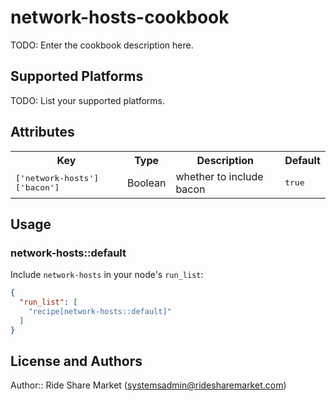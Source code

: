 # network-hosts-cookbook

TODO: Enter the cookbook description here.

## Supported Platforms

TODO: List your supported platforms.

## Attributes

<table>
  <tr>
    <th>Key</th>
    <th>Type</th>
    <th>Description</th>
    <th>Default</th>
  </tr>
  <tr>
    <td><tt>['network-hosts']['bacon']</tt></td>
    <td>Boolean</td>
    <td>whether to include bacon</td>
    <td><tt>true</tt></td>
  </tr>
</table>

## Usage

### network-hosts::default

Include `network-hosts` in your node's `run_list`:

```json
{
  "run_list": [
    "recipe[network-hosts::default]"
  ]
}
```

## License and Authors

Author:: Ride Share Market (<systemsadmin@ridesharemarket.com>)
